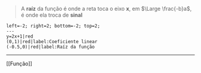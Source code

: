 >A **raíz** da função é onde a reta toca o eixo **x**, em $\Large \frac{-b}a$, é onde ela troca de **sinal**

```desmos-graph
left=-2; right=2; bottom=-2; top=2;
---
y=2x+1|red
(0,1)|red|label:Coeficiente linear
(-0.5,0)|red|label:Raíz da função
```

---

[[Função]]